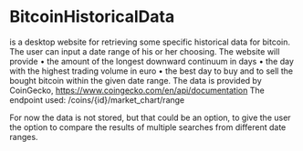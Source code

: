 # BitcoinHistoricalData

is a desktop website for retrieving some specific historical data for bitcoin. The user can input a date range of his or her choosing. The website will provide 
•	the amount of the longest downward continuum in days
•	the day with the highest trading volume in euro
•	the best day to buy and to sell the bought bitcoin 
within the given date range.
The data is provided by CoinGecko, https://www.coingecko.com/en/api/documentation
The endpoint used: /coins/{id}/market_chart/range

For now the data is not stored, but that could be an option, to give the user the option to compare the results of multiple searches from different date ranges. 
